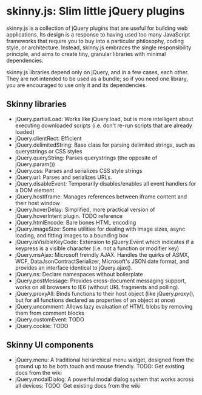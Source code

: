 skinny.js: Slim little jQuery plugins
===========================================
skinny.js is a collection of jQuery plugins that are useful for building web applications. Its design is a response to having used too many JavaScript frameworks that require you to buy into a particular philosophy, coding style, or architecture. Instead, skinny.js embraces the single responsibility principle, and aims to create tiny, granular libraries with minimal dependencies.

skinny.js libraries depend only on jQuery, and in a few cases, each other. They are not intended to be used as a bundle; so if you need one library, you are encouraged to use only it and its dependencies.

Skinny libraries
----------
* jQuery.partialLoad: Works like jQuery.load, but is more intelligent about executing downloaded scripts (i.e. don't re-run scripts that are already loaded)
* jQuery.clientRect: Efficient
* jQuery.delimitedString: Base class for parsing delimited strings, such as querystrings or CSS styles
* jQuery.queryString: Parses querystrings (the opposite of jQuery.param())
* jQuery.css: Parses and serializes CSS style strings
* jQuery.url: Parses and serializes URLs.
* jQuery.disableEvent: Temporarily disables/enables all event handlers for a DOM element
* jQuery.hostIframe: Manages references between iframe content and their host window
* jQuery.hoverDelay: Simplified, more practical version of jQuery.hoverIntent plugin. TODO reference
* jQuery.htmlEncode: Bare bones HTML encoding
* jQuery.imageSize: Some utilities for dealing with image sizes, async loading, and fitting images to a bounding box
* jQuery.isVisibleKeyCode: Extension to jQuery.Event which indicates if a keypress is a visible character (i.e. not a function or modifier key)
* jQuery.msAjax: Microsoft freindly AJAX. Handles the quirks of ASMX, WCF, DataJsonContractSerializer, Microsoft's JSON date format, and provides an interface identical to jQuery.ajax().
* jQuery.ns: Declare namespaces without boilerplate
* jQuery.postMessage: Provides cross-document messaging support, works on all browsers to IE6 (without URL fragments and polling).
* jQuery.proxyAll: Binds functions to their host object (like jQuery.proxy(), but for all functions declared as properties of an object at once)
* jQuery.uncomment: Allows lazy evaluation of HTML blobs by removing them from comment blocks
* jQuery.customEvent: TODO
* jQuery.cookie: TODO

Skinny UI components
----------
* jQuery.menu: A traditional heirarchical menu widget, designed from the ground up to be both touch and mouse friendly. TODO: Get existing docs from the wiki
* jQuery.modalDialog: A powerful modal dialog system that works across all devices: TODO: Get existing docs from the wiki